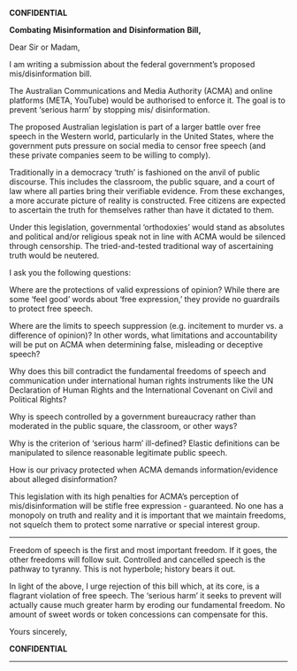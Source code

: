 **CONFIDENTIAL**

**Combating** **Misinformation** **and** **Disinformation** **Bill,**

Dear Sir or Madam,

I am writing a submission about the federal government’s proposed mis/disinformation bill.

The Australian Communications and Media Authority (ACMA) and online platforms (META,
YouTube) would be authorised to enforce it. The goal is to prevent ‘serious harm’ by stopping mis/
disinformation.

The proposed Australian legislation is part of a larger battle over free speech in the Western world,
particularly in the United States, where the government puts pressure on social media to censor free
speech (and these private companies seem to be willing to comply).

Traditionally in a democracy ‘truth’ is fashioned on the anvil of public discourse. This includes the
classroom, the public square, and a court of law where all parties bring their verifiable evidence.
From these exchanges, a more accurate picture of reality is constructed. Free citizens are expected
to ascertain the truth for themselves rather than have it dictated to them.

Under this legislation, governmental ‘orthodoxies’ would stand as absolutes and political and/or
religious speak not in line with ACMA would be silenced through censorship. The tried-and-tested
traditional way of ascertaining truth would be neutered.

I ask you the following questions:

Where are the protections of valid expressions of opinion? While there are some ‘feel good’ words
about ‘free expression,’ they provide no guardrails to protect free speech.

Where are the limits to speech suppression (e.g. incitement to murder vs. a difference of opinion)?
In other words, what limitations and accountability will be put on ACMA when determining false,
misleading or deceptive speech?

Why does this bill contradict the fundamental freedoms of speech and communication under
international human rights instruments like the UN Declaration of Human Rights and the
International Covenant on Civil and Political Rights?

Why is speech controlled by a government bureaucracy rather than moderated in the public square,
the classroom, or other ways?

Why is the criterion of ‘serious harm’ ill-defined? Elastic definitions can be manipulated to silence
reasonable legitimate public speech.

How is our privacy protected when ACMA demands information/evidence about alleged
disinformation?

This legislation with its high penalties for ACMA’s perception of mis/disinformation will be stifle
free expression       - guaranteed. No one has a monopoly on truth and reality and it is important that we
maintain freedoms, not squelch them to protect some narrative or special interest group.


-----

Freedom of speech is the first and most important freedom. If it goes, the other freedoms will follow
suit. Controlled and cancelled speech is the pathway to tyranny. This is not hyperbole; history bears
it out.

In light of the above, I urge rejection of this bill which, at its core, is a flagrant violation of free
speech. The ‘serious harm’ it seeks to prevent will actually cause much greater harm by eroding our
fundamental freedom. No amount of sweet words or token concessions can compensate for this.

Yours sincerely,

**CONFIDENTIAL**


-----

